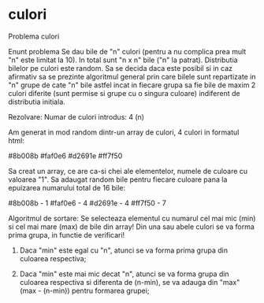 # culori
Problema culori

Enunt problema
Se dau bile de "n" culori (pentru a nu complica prea mult "n" este limitat la 10). In total sunt "n x n" bile ("n" la patrat). Distributia bilelor pe culori este random. Sa se decida daca este posibil si in caz afirmativ sa se prezinte algoritmul general prin care bilele sunt repartizate in "n" grupe de cate "n" bile astfel incat in fiecare grupa sa fie bile de maxim 2 culori diferite (sunt permise si grupe cu o singura culoare) indiferent de distributia initiala.


Rezolvare:
Numar de culori introdus: 4 (n)

Am generat in mod random dintr-un array de culori, 4 culori in formatul html:

#8b008b
#faf0e6
#d2691e
#ff7f50

Sa creat un array, ce are ca-si chei ale elementelor, numele de culoare cu valoarea "1".
Sa adaugat random bile pentru fiecare culoare pana la epuizarea numarului total de 16 bile:

#8b008b - 1
#faf0e6 - 4
#d2691e - 4
#ff7f50 - 7

Algoritmul de sortare:
Se selecteaza elementul cu numarul cel mai mic (min) si cel mai mare (max) de bile din array! Din una sau abele culori se va forma prima grupa, in functie de verificari!

1. Daca "min" este egal cu "n", atunci se va forma prima grupa din culoarea respectiva;

2. Daca "min" este mai mic decat "n", atunci se va forma grupa din culoarea respectiva si diferenta de (n-min), se va adauga din "max" (max - (n-min)) pentru formarea grupei;

